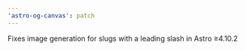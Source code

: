 ```yaml
---
'astro-og-canvas': patch
---
```


Fixes image generation for slugs with a leading slash in Astro ≥4.10.2
